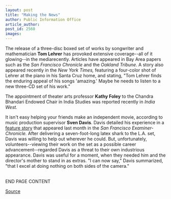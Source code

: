 ```yaml
---
layout: post
title: "Making the News"
author: Public Information Office
article_author: 
post_id: 2560
images:
---
```


<p>
  The release of a three-disc boxed set of works by songwriter and mathematician <b>Tom Lehrer</b> has provoked extensive coverage--all of it glowing--in the mediarecently. Articles have appeared in Bay Area papers such as the <i>San Francisco Chronicle</i> and the <i>Oakland Tribune.</i> A story also appeared recently in the <i>New York Times,</i> featuring a four-color shot of Lehrer at the piano in his Santa Cruz home, and stating, "Tom Lehrer finds the enduring appeal of his songs 'amazing.' Maybe he needs to listen to a new three-CD set of his work."
</p>
<p>
  The appointment of theater arts professor <b>Kathy Foley</b> to the Chandra Bhandari Endowed Chair in India Studies was reported recently in <i>India West.</i>
</p>
<p>
  It isn't easy helping your friends make an independent movie, according to music production supervisor <b>Sven Davis</b>. Davis detailed his experience in a <a href="http://www.sfgate.com/cgi-bin/article.cgi?file=/chronicle/archive/2000/07/16/SC38836.DTL">feature story</a> that appeared last month in the <i>San Francisco Examiner-Chronicle.</i> After delivering a seven-foot-long latex shark to the L.A. set, Davis was willing to help out wherever he could. But, unfortunately, volunteers--viewing their work on the set as a possible career advancement--regarded Davis as a threat to their own industrious appearance. Davis was useful for a moment, when they needed him and the director's mother to stand in as extras. "I can now say," Davis summarized, "that I excel at doing nothing on both sides of the camera."
</p>
<p>
  <br>
  END PAGE CONTENT
</p>
<p><a href="http://www1.ucsc.edu/currents/00-01/08-28/makenews.html" title="Permalink to makenews">Source</a></p>
